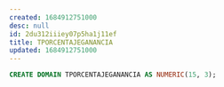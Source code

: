 ```yaml
---
created: 1684912751000
desc: null
id: 2du312iiiey07p5ha1j11ef
title: TPORCENTAJEGANANCIA
updated: 1684912751000
---
```


```sql
CREATE DOMAIN TPORCENTAJEGANANCIA AS NUMERIC(15, 3);
```